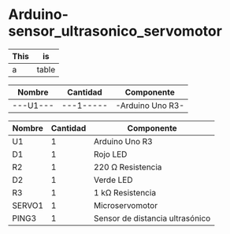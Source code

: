 # Arduino-sensor_ultrasonico_servomotor



| This | is   |
|------|------|
|   a  | table|


| Nombre |Cantidad |Componente      |
|--------|---------|----------------|
|---U1---|---1-----|-Arduino Uno R3-|



|Nombre	|Cantidad	| Componente                      |
|-------|---------|---------------------------------|
|U1	    |1        |	Arduino Uno R3                  |
|D1	    |1        |	Rojo LED                        |
|R2	    |1        |	220 Ω Resistencia               |
|D2	    |1        |	Verde LED                       |
|R3	    |1        |	1 kΩ Resistencia                |
|SERVO1 |1        |	Microservomotor                 |
|PING3	|1        |	Sensor de distancia ultrasónico |

